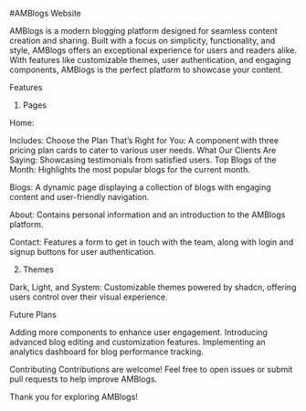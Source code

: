 #AMBlogs Website

AMBlogs is a modern blogging platform designed for seamless content creation and sharing. Built with a focus on simplicity, functionality, and style, AMBlogs offers an exceptional experience for users and readers alike. With features like customizable themes, user authentication, and engaging components, AMBlogs is the perfect platform to showcase your content.

Features

1. Pages

Home:

Includes:
Choose the Plan That’s Right for You: A component with three pricing plan cards to cater to various user needs.
What Our Clients Are Saying: Showcasing testimonials from satisfied users.
Top Blogs of the Month: Highlights the most popular blogs for the current month.

Blogs:
A dynamic page displaying a collection of blogs with engaging content and user-friendly navigation.

About:
Contains personal information and an introduction to the AMBlogs platform.

Contact:
Features a form to get in touch with the team, along with login and signup buttons for user authentication.

2. Themes

Dark, Light, and System:
Customizable themes powered by shadcn, offering users control over their visual experience.


Future Plans

Adding more components to enhance user engagement.
Introducing advanced blog editing and customization features.
Implementing an analytics dashboard for blog performance tracking.

Contributing
Contributions are welcome! Feel free to open issues or submit pull requests to help improve AMBlogs.



Thank you for exploring AMBlogs! 